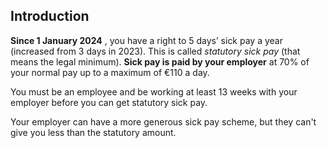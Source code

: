 ##  Introduction

**Since 1 January 2024** , you have a right to 5 days’ sick pay a year
(increased from 3 days in 2023). This is called _statutory sick pay_ (that
means the legal minimum). **Sick pay is paid by your employer** at 70% of your
normal pay up to a maximum of €110 a day.

You must be an employee and be working at least 13 weeks with your employer
before you can get statutory sick pay.

Your employer can have a more generous sick pay scheme, but they can't give
you less than the statutory amount.

